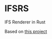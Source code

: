 # IFSRS
IFS Renderer in Rust

Based on [this project](https://github.com/bezo97/IFSRenderer/tree/master)

